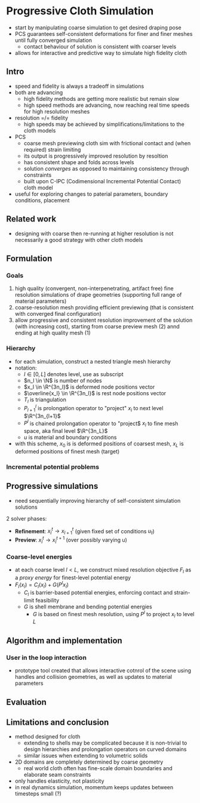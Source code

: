 # Progressive Cloth Simulation

- start by manipulating coarse simulation to get desired draping pose
- PCS guarantees self-consistent deformations for finer and finer meshes until fully converged simulation
  - contact behaviour of solution is consistent with coarser levels
- allows for interactive and predictive way to simulate high fidelity cloth

## Intro

- speed and fidelity is always a tradeoff in simulations
- both are advancing
  - high fidelity methods are getting more realistic but remain slow
  - high speed methods are advancing, now reaching real time speeds for high resolution meshes
- resolution =/= fidelity
  - high speeds may be achieved by simplifications/limitations to the cloth models
- PCS
  - coarse mesh previewing cloth sim with frictional contact and (when required) strain limiting
  - its output is progressively improved resolution by resoltion
  - has consistent shape and folds across levels
  - solution *converges* as opposed to maintaining consistency through constraints
  - built upon C-IPC (Codimensional Incremental Potential Contact) cloth model
- useful for exploring changes to paterial parameters, boundary conditions, placement

## Related work

- designing with coarse then re-running at higher resolution is not necessarily a good strategy with other cloth models

## Formulation

### Goals

1. high quality (convergent, non-interpenetrating, artifact free) fine resolution simulations of drape geometries (supporting full range of material parameters)
2. coarse-resolution mesh providing efficient previewing (that is consistent with converged final configuration)
3. allow progressive and consistent resolution improvement of the solution (with increasing cost), starting from coarse preview mesh (2) annd ending at high quality mesh (1)

### Hierarchy

- for each simulation, construct a nested triangle mesh hierarchy
- notation:
  - $l \in [0, L]$ denotes level, use as subscript
  - $n_l \in \N$ is number of nodes
  - $x_l \in \R^{3n_l}$ is deformed node positions vector
  - $\overline{x_l} \in \R^{3n_l}$ is rest node positions vector
  - $T_l$ is triangulation
  - $P^l_{l+1}$ is prolongation operator to "project" $x_l$ to next level $\R^{3n_{l+1}$
  - $P^l$ is chained prolongation operator to "project$ $x_l$ to fine mesh space, aka final level $\R^{3n_L}$
  - $u$ is material and boundary conditions
- with this scheme, $x_0$ is is deformed positions of coarsest mesh, $x_L$ is deformed positions of finest mesh (target)

### Incremental potential problems

## Progressive simulations

- need sequentially improving hierarchy of self-consistent simulation solutions

2 solver phases:

- **Refinement**: $x_l^t \rightarrow x_{l+1}^t$ (given fixed set of conditions $u_t$)
- **Preview**: $x_l^t \rightarrow x_l^{t+1}$ (over possibly varying u)

### Coarse-level energies

- at each coarse level $l < L$, we construct mixed resolution objective $F_l$ as a *proxy energy* for finest-level potential energy
- $F_l(x_l) = C_l(x_l) + G(P^l x_l)$
  - $C_l$ is barrier-based potential energies, enforcing contact and strain-limit feasibility
  - $G$ is shell membrane and bending potential energies
    - $G$ is based on finest mesh resolution, using $P^l$ to project $x_l$ to level $L$

## Algorithm and implementation

### User in the loop interaction

- prototype tool created that allows interactive cotnrol of the scene using handles and collision geometries, as well as updates to material parameters

## Evaluation

## Limitations and conclusion

- method designed for cloth
  - extending to shells may be complicated because it is non-trivial to design hierarchies and prolongation operators on curved domains
  - similar issues when extending to volumetric solids
- 2D domains are completely determined by coarse geometry
  - real world cloth often has fine-scale domain boundaries and elaborate seam constraints
- only handles elasticity, not plasticity
- in real dynamics simulation, momentum keeps updates between timesteps small (?)
